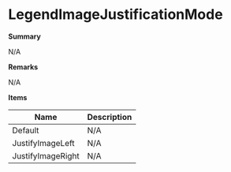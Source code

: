 # LegendImageJustificationMode

**Summary**

N/A

**Remarks**

N/A

**Items**

|Name|Description|
|---|---|
|Default|N/A|
|JustifyImageLeft|N/A|
|JustifyImageRight|N/A|

